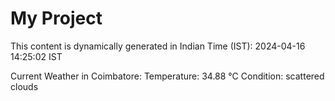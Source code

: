 # My Project

This content is dynamically generated in Indian Time (IST): 2024-04-16 14:25:02 IST


Current Weather in Coimbatore:
Temperature: 34.88 °C
Condition: scattered clouds
